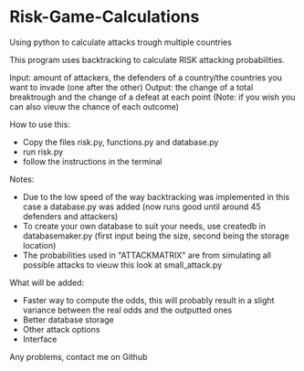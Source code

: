 # Risk-Game-Calculations
Using python to calculate attacks trough multiple countries

This program uses backtracking to calculate RISK attacking probabilities.

Input: amount of attackers, the defenders of a country/the countries you want to invade (one after the other)
Output: the change of a total breaktrough and the change of a defeat at each point (Note: if you wish you can also vieuw the chance of each outcome)

How to use this:
  - Copy the files risk.py, functions.py and database.py
  - run risk.py
  - follow the instructions in the terminal


Notes:
  - Due to the low speed of the way backtracking was implemented in this case a database.py was added (now runs good until around 45 defenders and attackers)
  - To create your own database to suit your needs, use createdb in databasemaker.py (first input being the size, second being the storage location)
  - The probabilities used in "ATTACKMATRIX" are from simulating all possible attacks to vieuw this look at small_attack.py


What will be added:
  - Faster way to compute the odds, this will probably result in a slight variance between the real odds and the outputted ones
  - Better database storage
  - Other attack options
  - Interface

Any problems, contact me on Github
